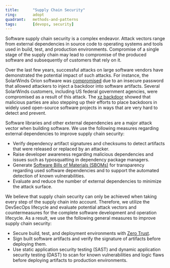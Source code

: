 ```yaml
---
title:      "Supply Chain Security"
ring:       adopt
quadrant:   methods-and-patterns
tags:       [devops, security]
---
```


Software supply chain security is a complex endeavor. Attack vectors range from external dependencies in source code to operating systems and tools used in build, test, and production environments. Compromise of a single stage of the supply chain may lead to compromise of the produced software and subsequently of customers that rely on it.

Over the last few years, successful attacks on large software vendors have demonstrated the potential impact of such attacks. For instance, the SolarWinds Orion software was [compromised](https://en.wikipedia.org/wiki/SolarWinds#2019%E2%80%932020_supply_chain_attacks) due to an insecure password that allowed attackers to inject a backdoor into software artifacts. Several SolarWinds customers, including US federal government agencies, were compromised as a result of this attack. The [xz backdoor](https://tukaani.org/xz-backdoor/) showed that malicious parties are also stepping up their efforts to place backdoors in widely used open-source software projects in ways that are very hard to detect and prevent.

Software libraries and other external dependencies are a major attack vector when building software. We use the following measures regarding external dependencies to improve supply chain security:

- Verify dependency artifact signatures and checksums to detect artifacts that were released or replaced by an attacker.
- Raise developer awareness regarding malicious dependencies and issues such as typosquatting in dependency package managers.
- Generate [Software Bills of Materials (SBOMs)](/platforms-and-operations/sbom/) for transparency regarding used software dependencies and to support the automated detection of known vulnerabilities.
- Evaluate and reduce the number of external dependencies to minimize the attack surface.

We believe that supply chain security can only be achieved when taking every step of the supply chain into account. Therefore, we utilize the DevSecOps lifecycle and evaluate potential attack vectors and countermeasures for the complete software development and operation lifecycle. As a result, we use the following general measures to improve supply chain security:

- Secure build, test, and deployment environments with [Zero Trust](/methods-and-patterns/zero-trust/).
- Sign built software artifacts and verify the signature of artifacts before deploying them.
- Use static application security testing (SAST) and dynamic application security testing (DAST) to scan for known vulnerabilities and logic flaws before deploying artifacts to production environments.
